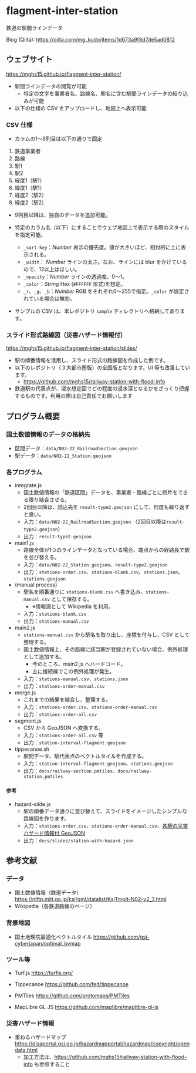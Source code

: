 # flagment-inter-station
鉄道の駅間ラインデータ

Blog (Qiita): https://qiita.com/mg_kudo/items/1d673a9f8d7de5ad0812

## ウェブサイト

https://mghs15.github.io/flagment-inter-station/

* 駅間ラインデータの閲覧が可能
	* 特定の文字を事業者名、路線名、駅名に含む駅間ラインデータの絞り込みが可能
* 以下の仕様の CSV をアップロードし、地図上へ表示可能

### CSV 仕様

* カラムの1～8列目は以下の通りで固定

1. 鉄道事業者
2. 路線
3. 駅1
4. 駅2
5. 経度1（駅1）
6. 緯度1（駅1）
7. 経度2（駅2）
8. 緯度2（駅2）

* 9列目以降は、独自のデータを追加可能。
* 特定のカラム名（以下）にすることでウェブ地図上で表示する際のスタイルを指定可能。
	* `_sort-key`：*Number* 表示の優先度。値が大きいほど、相対的に上に表示される。
	* `_width`： *Number* ラインの太さ。なお、ラインには blur をかけているので、12以上はほしい。
	* `_opacity`：*Number* ラインの透過度。0～1。
	* `_color`：*String* Hex (`#FFFFFF` 形式)を想定。
	* `_r`、`_g`、`_b`：*Number* RGB をそれぞれ0～255で指定。`_color` が設定されている場合は無効。

* サンプルの CSV は、本レポジトリ `sample` ディレクトリへ格納してあります。

### スライド形式路線図（災害ハザード情報付）

https://mghs15.github.io/flagment-inter-station/slides/

* 駅の順番情報を活用し、スライド形式の路線図を作成した例です。
* 以下のレポジトリ（３大都市圏版）の全国版となります。UI 等も改善しています。
	* https://github.com/mghs15/railway-station-with-flood-info
* 鉄道駅の代表点が、浸水想定図でどの程度の浸水深となるかをざっくり把握するものです。利用の際は自己責任でお願いします

## プログラム概要

### 国土数値情報のデータの格納先
* 区間データ：`data/N02-22_RailroadSection.geojson`
* 駅データ：`data/N02-22_Station.geojson`

### 各プログラム
* integrate.js
	* 国土数値情報の「鉄道区間」データを、事業者・路線ごとに断片をできる限り結合させる。
	* 2回目以降は、読込先を `result-type2.geojson` にして、何度も繰り返すと良い。
	* 入力：`data/N02-22_RailroadSection.geojson` （2回目以降は`result-type2.geojson`）
	* 出力：`result-type2.geojson`
* main1.js
	* 路線全体が1つのラインデータとなっている場合、端点からの経路長で駅を並び替える。
	* 入力：`data/N02-22_Station.geojson`、`result-type2.geojson`
	* 出力：`stations-order.csv`、`stations-blank.csv`、`stations.json`、`stations.geojson`
* (manual process)
	* 駅名を順番通りに `stations-blank.csv` へ書き込み、`stations-manual.csv` として保存する。
		* ※情報源として Wikipedia を利用。
	* 入力：`stations-blank.csv`
	* 出力：`stations-manual.csv`
* main2.js
	* `stations-manual.csv` から駅名を取り出し、座標を付与し、CSV として整理する。
	* 国土数値情報上、その路線に該当駅が登録されていない場合、例外処理として追加する。
		* 今のところ、main2.js へハードコード。
		* 主に接続線でこの例外処理が発生。
	* 入力：`stations-manual.csv`、`stations.json`
	* 出力：`stations-order-manual.csv`
* merge.js
	* これまでの結果を結合し、整理する。
	* 入力：`stations-order.csv`、`stations-order-manual.csv`
	* 出力：`stations-order-all.csv`
* segment.js
	* CSV から GeoJSON へ変換する。
	* 入力：`stations-order-all.csv` 等
	* 出力：`station-interval-flagment.geojson`
* tippecanoe.sh
	* 駅間データ、駅代表点のベクトルタイルを作成する。
	* 入力：`station-interval-flagment.geojson`、`stations.geojson`
	* 出力：`docs/railway-section.pmtiles`、`docs/railway-station.pmtiles`

#### 参考
* hazard-slide.js
	* 駅の順番データ通りに並び替えて、スライドをイメージしたシンプルな路線図を作ります。
 	* 入力：`stations-order.csv`、`stations-order-manual.csv`、[各駅の災害ハザード情報付 GeoJSON](https://github.com/mghs15/railway-station-with-flood-info/tree/main/docs)
	* 出力：`docs/slides/station-with-hazard.json`

## 参考文献
### データ
* 国土数値情報（鉄道データ）https://nlftp.mlit.go.jp/ksj/gml/datalist/KsjTmplt-N02-v2_3.html
* Wikipedia（各鉄道路線のページ）

### 背景地図
* 国土地理院最適化ベクトルタイル https://github.com/gsi-cyberjapan/optimal_bvmap

### ツール等
* Turf.js https://turfjs.org/
* Tippecanoe https://github.com/felt/tippecanoe

* PMTiles https://github.com/protomaps/PMTiles
* MapLibre GL JS https://github.com/maplibre/maplibre-gl-js

### 災害ハザード情報
* 重ねるハザードマップ https://disaportal.gsi.go.jp/hazardmapportal/hazardmap/copyright/opendata.html
	* 加工方法は、https://github.com/mghs15/railway-station-with-flood-info も参照すること
